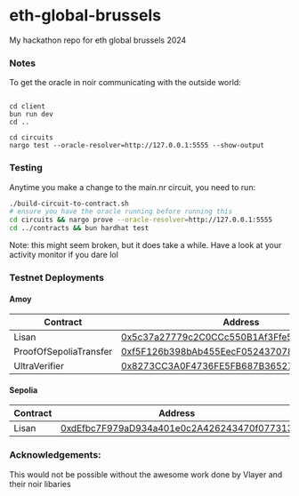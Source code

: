 # eth-global-brussels

My hackathon repo for eth global brussels 2024

### Notes

To get the oracle in noir communicating with the outside world:

```

cd client
bun run dev
cd ..

cd circuits
nargo test --oracle-resolver=http://127.0.0.1:5555 --show-output
```

### Testing

Anytime you make a change to the main.nr circuit, you need to run:

```sh
./build-circuit-to-contract.sh
# ensure you have the oracle running before running this
cd circuits && nargo prove --oracle-resolver=http://127.0.0.1:5555
cd ../contracts && bun hardhat test
```

Note: this might seem broken, but it does take a while. Have a look at your activity monitor if you dare lol

### Testnet Deployments

#### Amoy

| Contract               | Address                                                                                                                       |
| ---------------------- | ----------------------------------------------------------------------------------------------------------------------------- |
| Lisan                  | [0x5c37a27779c2C0CCc550B1Af3Ffe592Cd19582bb](https://sepolia.etherscan.io/address/0x5c37a27779c2C0CCc550B1Af3Ffe592Cd19582bb) |
| ProofOfSepoliaTransfer | [0xf5F126b398bAb455EecF05243707875248643498](https://sepolia.etherscan.io/address/0xf5F126b398bAb455EecF05243707875248643498) |
| UltraVerifier          | [0x8273CC3A0F4736FE5FB687B3652768e789572DFa](https://sepolia.etherscan.io/address/0x8273CC3A0F4736FE5FB687B3652768e789572DFa) |

#### Sepolia

| Contract | Address                                                                                                                       |
| -------- | ----------------------------------------------------------------------------------------------------------------------------- |
| Lisan    | [0xdEfbc7F979aD934a401e0c2A426243470f077313](https://sepolia.etherscan.io/address/0xdEfbc7F979aD934a401e0c2A426243470f077313) |

### Acknowledgements:

This would not be possible without the awesome work done by Vlayer and their noir libaries
